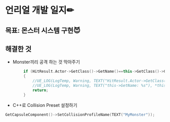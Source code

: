 # 언리얼 개발 일지✏



## 목표: 몬스터 시스템 구현😈

## 해결한 것

* Monster끼리 공격 하는 것 막아주기
```C++
		if (HitResult.Actor->GetClass()->GetName()==this->GetClass()->GetName())
		{
			//UE_LOG(LogTemp, Warning, TEXT("HitResult.Actor->GetClass()->GetName: %s"), *HitResult.Actor->GetClass()->GetName()); 
			//UE_LOG(LogTemp, Warning, TEXT("this->GetName: %s"), *this->GetClass()->GetName());
			return;
		}
```
* C++로 Collision Preset 설정하기
```C++
GetCapsuleComponent()->SetCollisionProfileName(TEXT("MyMonster"));
```



